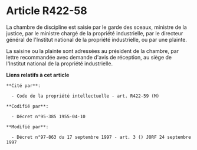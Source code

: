 # Article R422-58

La chambre de discipline est saisie par le garde des sceaux, ministre de la justice, par le ministre chargé de la propriété
industrielle, par le directeur général de l'Institut national de la propriété industrielle, ou par une plainte.

La saisine ou la plainte sont adressées au président de la chambre, par lettre recommandée avec demande d'avis de réception,
au siège de l'Institut national de la propriété industrielle.

**Liens relatifs à cet article**

	**Cité par**:

	  - Code de la propriété intellectuelle - art. R422-59 (M)

	**Codifié par**:

	  - Décret n°95-385 1955-04-10

	**Modifié par**:

	  - Décret n°97-863 du 17 septembre 1997 - art. 3 () JORF 24 septembre 1997

